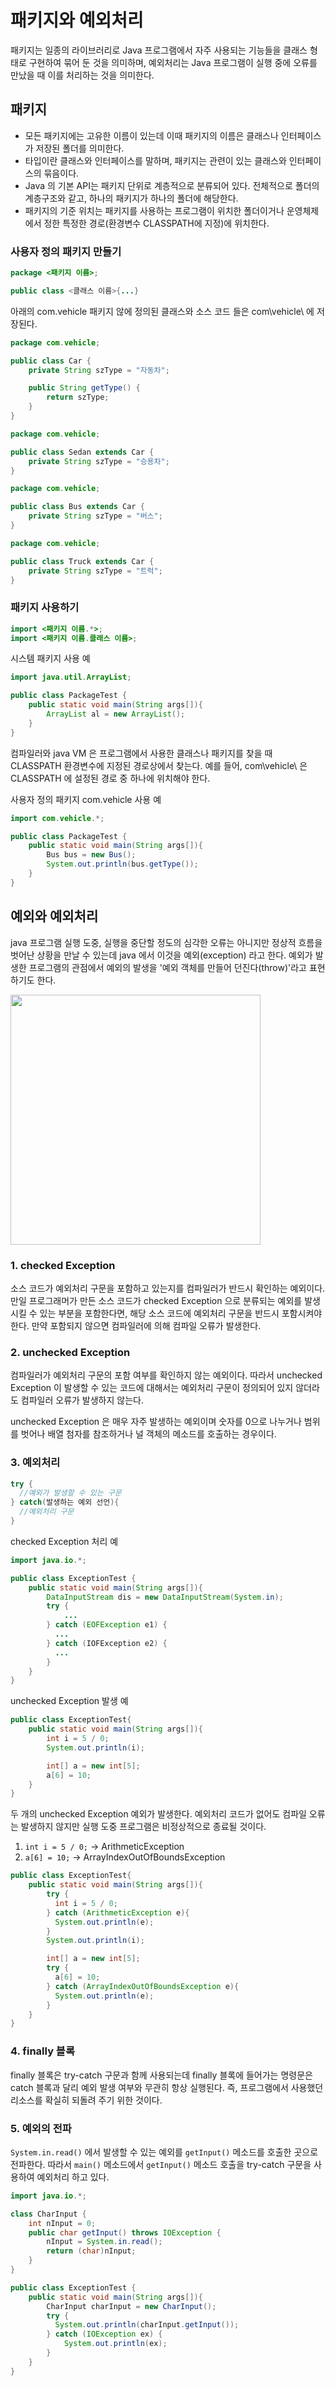 # 패키지와 예외처리

패키지는 일종의 라이브러리로 Java 프로그램에서 자주 사용되는 기능들을 클래스 형태로 구현하여 묶어 둔 것을 의미하며, 예외처리는 Java 프로그램이 실행 중에 오류를 만났을 때 이를 처리하는 것을 의미한다.

## 패키지

- 모든 패키지에는 고유한 이름이 있는데 이때 패키지의 이름은 클래스나 인터페이스가 저장된 폴더를 의미한다.
- 타입이란 클래스와 인터페이스를 말하며, 패키지는 관련이 있는 클래스와 인터페이스의 묶음이다.
- Java 의 기본 API는 패키지 단위로 계층적으로 분류되어 있다. 전체적으로 폴더의 계층구조와 같고, 하나의 패키지가 하나의 폴더에 해당한다.
- 패키지의 기준 위치는 패키지를 사용하는 프로그램이 위치한 폴더이거나 운영체제에서 정한 특정한 경로(환경변수 CLASSPATH에 지정)에 위치한다.

### 사용자 정의 패키지 만들기

```java
package <패키지 이름>;

public class <클래스 이름>{...}
```

아래의 com.vehicle 패키지 않에 정의된 클래스와 소스 코드 들은 com\vehicle\ 에 저장된다.

```java
package com.vehicle;

public class Car {
    private String szType = "자동차";

    public String getType() {
        return szType;
    }
}
```

```java
package com.vehicle;

public class Sedan extends Car {
    private String szType = "승용차";
}
```

```java
package com.vehicle;

public class Bus extends Car {
    private String szType = "버스";
}
```

```java
package com.vehicle;

public class Truck extends Car {
    private String szType = "트럭";
}
```

### 패키지 사용하기

```java
import <패키지 이름.*>;
import <패키지 이름.클래스 이름>;
```

시스템 패키지 사용 예

```java
import java.util.ArrayList;

public class PackageTest {
    public static void main(String args[]){
        ArrayList al = new ArrayList();
    }
}
```

컴파일러와 java VM 은 프로그램에서 사용한 클래스나 패키지를 찾을 때 CLASSPATH 환경변수에 지정된 경로상에서 찾는다. 예를 들어, com\vehicle\ 은 CLASSPATH 에 설정된 경로 중 하나에 위치해야 한다.

사용자 정의 패키지 com.vehicle 사용 예

```java
import com.vehicle.*;

public class PackageTest {
    public static void main(String args[]){
        Bus bus = new Bus();
        System.out.println(bus.getType());
    }
}
```

## 예외와 예외처리

java 프로그램 실행 도중, 실행을 중단할 정도의 심각한 오류는 아니지만 정상적 흐름을 벗어난 상황을 만날 수 있는데 java 에서 이것을 예외(exception) 라고 한다.
예외가 발생한 프로그램의 관점에서 예외의 발생을 '예외 객체를 만들어 던진다(throw)'라고 표현하기도 한다.

<img src='./image/1.png' width='400px'/>

### 1. checked Exception

소스 코드가 예외처리 구문을 포함하고 있는지를 컴파일러가 반드시 확인하는 예외이다. 만일 프로그래머가 만든 소스 코드가 checked Exception 으로 분류되는 예외를 발생시킬 수 있는 부분을 포함한다면, 해당 소스 코드에 예외처리 구문을 반드시 포함시켜야 한다. 만약 포함되지 않으면 컴파일러에 의해 컴파일 오류가 발생한다.

### 2. unchecked Exception

컴파일러가 예외처리 구문의 포함 여부를 확인하지 않는 예외이다. 따라서 unchecked Exception 이 발생할 수 있는 코드에 대해서는 예외처리 구문이 정의되어 있지 않더라도 컴파일러 오류가 발생하지 않는다.

unchecked Exception 은 매우 자주 발생하는 예외이며 숫자를 0으로 나누거나 범위를 벗어나 배열 첨자를 참조하거나 널 객체의 메소드를 호출하는 경우이다.

### 3. 예외처리

```java
try {
  //예외가 발생할 수 있는 구문
} catch(발생하는 예외 선언){
  //예외처리 구문
}
```

checked Exception 처리 예

```java
import java.io.*;

public class ExceptionTest {
    public static void main(String args[]){
        DataInputStream dis = new DataInputStream(System.in);
        try {
            ...
        } catch (EOFException e1) {
          ...
        } catch (IOFException e2) {
          ...
        }
    }
}

```

unchecked Exception 발생 예

```java
public class ExceptionTest{
    public static void main(String args[]){
        int i = 5 / 0;
        System.out.println(i);

        int[] a = new int[5];
        a[6] = 10;
    }
}
```

두 개의 unchecked Exception 예외가 발생한다. 예외처리 코드가 없어도 컴파일 오류는 발생하지 않지만 실행 도중 프로그램은 비정상적으로 종료될 것이다.

1. `int i = 5 / 0;` -> ArithmeticException
2. `a[6] = 10;` -> ArrayIndexOutOfBoundsException

```java
public class ExceptionTest{
    public static void main(String args[]){
        try {
          int i = 5 / 0;
        } catch (ArithmeticException e){
          System.out.println(e);
        }
        System.out.println(i);

        int[] a = new int[5];
        try {
          a[6] = 10;
        } catch (ArrayIndexOutOfBoundsException e){
          System.out.println(e);
        }
    }
}
```

### 4. finally 블록

finally 블록은 try-catch 구문과 함께 사용되는데 finally 블록에 들어가는 명령문은 catch 블록과 달리 예외 발생 여부와 무관히 항상 실행된다. 즉, 프로그램에서 사용했던 리소스를 확실히 되돌려 주기 위한 것이다.

### 5. 예외의 전파

`System.in.read()` 에서 발생할 수 있는 예외를 `getInput()` 메소드를 호출한 곳으로 전파한다. 따라서 `main()` 메소드에서 `getInput()` 메소드 호출을 try-catch 구문을 사용하여 예외처리 하고 있다.

```java
import java.io.*;

class CharInput {
    int nInput = 0;
    public char getInput() throws IOException {
        nInput = System.in.read();
        return (char)nInput;
    }
}

public class ExceptionTest {
    public static void main(String args[]){
        CharInput charInput = new CharInput();
        try {
          System.out.println(charInput.getInput());
        } catch (IOException ex) {
            System.out.println(ex);
        }
    }
}
```
